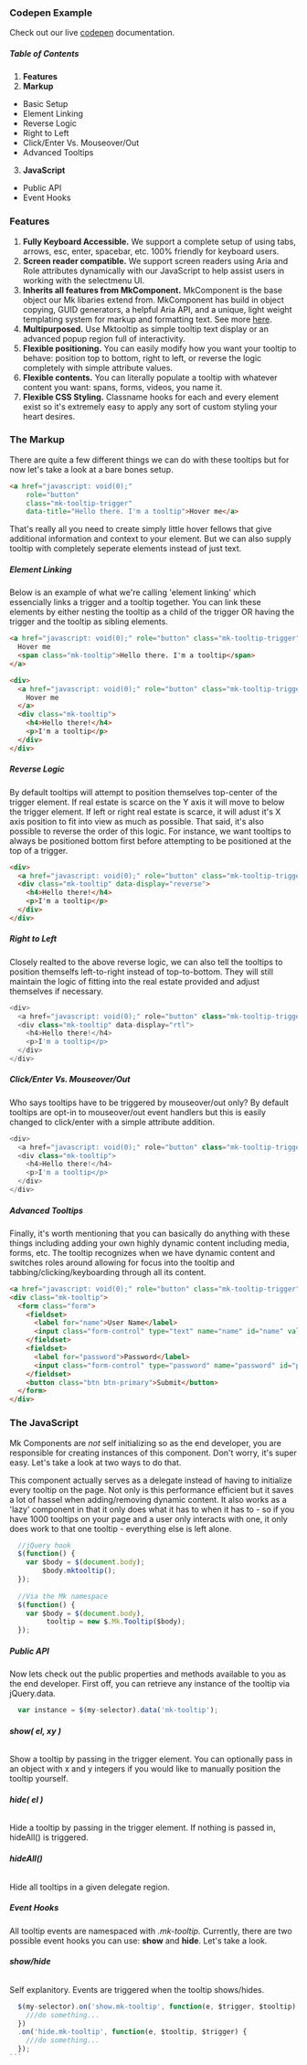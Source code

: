 ### Codepen Example
Check out our live [codepen](http://codepen.io/MarkitOnDemand/pen/adQMBK) documentation.

##### Table of Contents
1. **Features**
2. **Markup**
  - Basic Setup
  - Element Linking
  - Reverse Logic
  - Right to Left
  - Click/Enter Vs. Mouseover/Out
  - Advanced Tooltips
3. **JavaScript**
  - Public API
  - Event Hooks

### Features
1. **Fully Keyboard Accessible.** We support a complete setup of using tabs, arrows, esc, enter, spacebar, etc. 100% friendly for keyboard users.
2. **Screen reader compatible.** We support screen readers using Aria and Role attributes dynamically with our JavaScript to help assist users in working with the selectmenu UI.
3. **Inherits all features from MkComponent.** MkComponent is the base object our Mk libaries extend from. MkComponent has build in object copying, GUID generators, a helpful Aria API, and a unique, light weight templating system for markup and formatting text. See more [here](http://codepen.io/MarkitOnDemand/post/mk-component). 
4. **Multipurposed.** Use Mktooltip as simple tooltip text display or an advanced popup region full of interactivity.
5. **Flexible positioning.** You can easily modify how you want your tooltip to behave: position top to bottom, right to left, or reverse the logic completely with simple attribute values.
6. **Flexible contents.** You can literally populate a tooltip with whatever content you want: spans, forms, videos, you name it.
9. **Flexible CSS Styling.** Classname hooks for each and every element exist so it's extremely easy to apply any sort of custom styling your heart desires.

### The Markup
There are quite a few different things we can do with these tooltips but for now let's take a look at a bare bones setup.

```html
<a href="javascript: void(0);" 
    role="button" 
    class="mk-tooltip-trigger" 
    data-title="Hello there. I'm a tooltip">Hover me</a>
```

That's really all you need to create simply little hover fellows that give additional information and context to your element. But we can also supply tooltip with completely seperate elements instead of just text.

##### Element Linking

Below is an example of what we're calling 'element linking' which essencially links a trigger and a tooltip together. You can link these elements by either nesting the tooltip as a child of the trigger OR having the trigger and the tooltip as sibling elements.

```html
<a href="javascript: void(0);" role="button" class="mk-tooltip-trigger">
  Hover me
  <span class="mk-tooltip">Hello there. I'm a tooltip</span>
</a>

<div>
  <a href="javascript: void(0);" role="button" class="mk-tooltip-trigger">
    Hover me
  </a>
  <div class="mk-tooltip">
    <h4>Hello there!</h4>
    <p>I'm a tooltip</p>
  </div>
</div>
```

##### Reverse Logic

By default tooltips will attempt to position themselves top-center of the trigger element. If real estate is scarce on the Y axis it will move to below the trigger element. If left or right real estate is scarce, it will adust it's X axis position to fit into view as much as possible. That said, it's also possible to reverse the order of this logic. For instance, we want tooltips to always be positioned bottom first before attempting to be positioned at the top of a trigger.

```html
<div>
  <a href="javascript: void(0);" role="button" class="mk-tooltip-trigger">Hover me</a>
  <div class="mk-tooltip" data-display="reverse">
    <h4>Hello there!</h4>
    <p>I'm a tooltip</p>
  </div>
</div>
```

##### Right to Left

Closely realted to the above reverse logic, we can also tell the tooltips to position themselfs left-to-right instead of top-to-bottom. They will still maintain the logic of fitting into the real estate provided and adjust themselves if necessary.

```javascript
<div>
  <a href="javascript: void(0);" role="button" class="mk-tooltip-trigger">Hover me</a>
  <div class="mk-tooltip" data-display="rtl">
    <h4>Hello there!</h4>
    <p>I'm a tooltip</p>
  </div>
</div>
```

##### Click/Enter Vs. Mouseover/Out

Who says tooltips have to be triggered by mouseover/out only? By default tooltips are opt-in to mouseover/out event handlers but this is easily changed to click/enter with a simple attribute addition.

```javascript
<div>
  <a href="javascript: void(0);" role="button" class="mk-tooltip-trigger" data-toggle="click">Click Me Instead</a>
  <div class="mk-tooltip">
    <h4>Hello there!</h4>
    <p>I'm a tooltip</p>
  </div>
</div>
```

##### Advanced Tooltips

Finally, it's worth mentioning that you can basically do anything with these things including adding your own highly dynamic content including media, forms, etc. The tooltip recognizes when we have dynamic content and switches roles around allowing for focus into the tooltip and tabbing/clicking/keyboarding through all its content.

```html
<a href="javascript: void(0);" role="button" class="mk-tooltip-trigger" data-toggle="click">Edit User Info</a>
<div class="mk-tooltip">
  <form class="form">
    <fieldset>
      <label for="name">User Name</label>
      <input class="form-control" type="text" name="name" id="name" value="" placeholder="Username" />
    </fieldset>
    <fieldset>
      <label for="password">Password</label>
      <input class="form-control" type="password" name="password" id="password" value="" placeholder="Password" />
    </fieldset>
    <button class="btn btn-primary">Submit</button>
  </form>
</div>
```

### The JavaScript
Mk Components are *not* self initializing so as the end developer, you are responsible for creating instances of this component. Don't worry, it's super easy. Let's take a look at two ways to do that.

This component actually serves as a delegate instead of having to initialize every tooltip on the page. Not only is this performance efficient but it saves a lot of hassel when adding/removing dynamic content. It also works as a 'lazy' component in that it only does what it has to when it has to - so if you have 1000 tooltips on your page and a user only interacts with one, it only does work to that one tooltip - everything else is left alone.

```javascript
  //jQuery hook
  $(function() {
    var $body = $(document.body);
        $body.mktooltip();
  });
  
  //Via the Mk namespace
  $(function() {
    var $body = $(document.body),
         tooltip = new $.Mk.Tooltip($body);
  });
```
##### Public API
Now lets check out the public properties and methods available to you as the end developer. First off, you can retrieve any instance of the tooltip via jQuery.data.

```javascript
  var instance = $(my-selector).data('mk-tooltip');
```
###### **show( el, xy )**
Show a tooltip by passing in the trigger element. You can optionally pass in an object with x and y integers if you would like to manually position the tooltip yourself.

###### **hide( el )**
Hide a tooltip by passing in the trigger element. If nothing is passed in, hideAll() is triggered.

###### **hideAll()**
Hide all tooltips in a given delegate region.

##### Event Hooks
All tooltip events are namespaced with *.mk-tooltip.* Currently, there are two possible event hooks you can use: **show** and **hide**. Let's take a look.

###### **show/hide**
Self explanitory. Events are triggered when the tooltip shows/hides.

````javascript
  $(my-selector).on('show.mk-tooltip', function(e, $trigger, $tooltip) {
    ///do something...
  })
  .on('hide.mk-tooltip', function(e, $tooltip, $trigger) {
    ///do something...
  });
```
